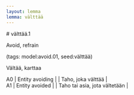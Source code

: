 ```yaml
---
layout: lemma
lemma: välttää
---
```


<div class="sense">
# <span class="sensename">välttää.1</span>

<span class="description">Avoid, refrain</span>

(tags: model:avoid.01, seed:välttää)

<span class="description">Vältää, karttaa</span>

A0 | Entity avoiding |   | Taho, joka välttää |  
A1 | Entity avoided |   | Taho tai asia, jota vältetään |  

</div>

